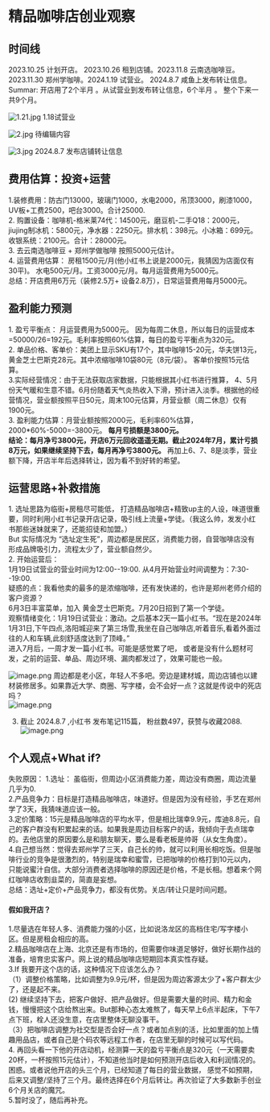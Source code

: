 <h1> 精品咖啡店创业观察 </h1>

<h2> 时间线 </h2>
2023.10.25 计划开店。 2023.10.26 租到店铺。2023.11.8 云南选咖啡豆。2023.11.30 郑州学咖啡。2024.1.19 试营业。 2024.8.7 咸鱼上发布转让信息。 <br>
Summar: 开店用了2个半月 。从试营业到发布转让信息，6个半月 。 整个下来一共9个月。<br>

![1.21.jpg](https://s2.loli.net/2024/08/08/wFTtVpEQ6xLlBXr.jpg)
1.18试营业 <br>

![2.jpg](https://s2.loli.net/2024/08/08/ArjRBaLtuE57iFU.jpg)
待编辑内容 <br>

![3.jpg](https://s2.loli.net/2024/08/08/w1pMWE6vCDd3tKQ.jpg)
2024.8.7 发布店铺转让信息 <br>
<h2> 费用估算：投资+运营 </h2>
1.装修费用：防古门13000，玻璃门1000，水电2000，吊顶3000，刷漆1000，UV板+工费2500，吧台3000。合计25000.<br>
2. 购置设备：咖啡机-格米莱74代：14500元，磨豆机-二手Q18：2000元，jiujing制冰机：5800元，净水器：2250元。排水机：398元。小冰箱：699元。收银系统：2100元。合计：28000元。<br>
3. 去云南选咖啡豆 + 郑州学做咖啡 按照5000元估计。<br>
4. 运营费用估算： 房租1500元/月(他小红书上说是2000元，我猜因为店面仅有30平)。 水电500元/月。工资3000元/月。每月运营费用为5000元。 <br>
总结：开店费用6万元（装修2.5万+ 设备2.8万），日常运营费用每月5000元。<br>
<h2> 盈利能力预测</h2>
1. 盈亏平衡点： 月运营费用为5000元。 因为每周二休息，所以每日的运营成本=50000/26=192元。毛利率按照60%估算，每日的盈亏平衡点为320元。<br>
2. 单品价格、客单价：美团上显示SKU有17个，其中咖啡15-20元，华夫饼13元，黄金芝士巴斯克28元。其中浓缩咖啡10袋80元（8元/袋）。 客单价按照15元估算。 <br>
3.实际经营情况：由于无法获取店家数据，只能根据其小红书进行推算， 4、5月份天气暖和生意不错。6月份随着天气炎热收入下滑，预计进入淡季。根据他的经营情况，营业额按照平日50元，周末100元估算，月营业额（周二休息）仅有1900元。<br>
3. 盈利能力估算：月营业额按照2000元，毛利率60%估算，2000*60%-5000=-3800元。<strong> 每月亏损额是3800元。</strong> <br>
<strong>结论：每月净亏3800元，开店6万元回收遥遥无期。截止2024年7月，累计亏损8万元，如果继续坚持下去，每月再净亏3800元。</strong> 再加上6、7、8是淡季，营业额下降，开店半年后选择转让，因为看不到好转的希望。

<h2> 运营思路+补救措施</h2>
1. 选址思路为临街+房租尽可能低， 打造精品咖啡店+精致up主的人设，味道很重要，同时利用小红书记录开店记录，吸引线上流量+学徒。（我这么帅，发发小红书那些迷妹就来了，还能招徒和加盟。）<br>
 But 实际情况为 “选址定生死”，周边都是居民区，消费能力弱，自营咖啡店没有形成品牌吸引力，流程太少了，营业额自然少。<br>
2.  开始运营后： <br>
1月19日试营业的营业时间为12:00--19:00. 从4月开始营业时间调整为：7:30--19:00.<br>疑惑的点：我看他卖的最多的是浓缩咖啡，还有发快递的，也许是郑州老师介绍的客户资源？<br>
6月3日丰富菜单，加入 黄金芝士巴斯克。7月20日招到了第一个学徒。<br>
观察情绪变化：1月19日试营业：激动。之后基本2天一篇小红书。“现在是2024年1月31日,下午四点,洛阳城迎来了第三场雪,我坐在自己咖啡店,听着音乐,看着外面过往的人和车辆,此刻舒适度达到了顶峰。” <br>进入7月后，一周才发一篇小红书。可能是感觉累了吧， 或者是没有什么题材可发，之前的运营、单品、周边环境、漏肉都发过了，效果可能也一般。<br>


![image.png](https://s2.loli.net/2024/08/08/kxQXfSiCl63ZRrA.png)
周边都是老小区，年轻人不多吧。旁边是建材城，周边店铺也以建材装修居多。如果靠近大学、商圈、写字楼，会不会好一点？这就是传说中的死店吗？ <br>
![image.png](https://s2.loli.net/2024/08/08/kxQXfSiCl63ZRrA.png) <br>

3. 截止 2024.8.7 ,小红书 发布笔记115篇， 粉丝数497，获赞与收藏2088.<br>
![image.png](https://s2.loli.net/2024/08/08/J8euvzS5sFBjhYW.png)
<h2> 个人观点+What if? </h2>
失败原因： 1.选址： 虽临街，但周边小区消费能力差，周边没有商圈，周边流量几乎为0.<br>
2.产品竞争力：目标是打造精品咖啡店，味道好。但是因为没有经验，手艺在郑州学了3天，我猜味道应该一般。<br>
3.定价策略：15元是精品咖啡店的平均水平，但是相比瑞幸9.9元，库迪8.8元，自己的客户群没有积累起来的话。如果我是周边目标客户的话，我倾向于去点瑞幸的。去他店里的原因要么是和朋友聊天，要么是看老板是帅哥（从女生角度）。<br>
4.自己想当然：觉得去郑州学了三天，自己长的帅，就可以利用长相吃饭。但是咖啡行业的竞争是很激烈的，特别是瑞幸和蜜雪，已把咖啡的价格打到10元以内，只能说蜜汁自信。大部分消费者选择咖啡的原因还是价格，不是长相。想着来个网红咖啡店收割韭菜的，简直是妄想。<br>
总结：选址+定价+产品竞争力，都没有优势。关店/转让只是时间问题。<br>
<h4> 假如我开店？ </h4>
1.尽量选在年轻人多、消费能力强的小区，比如说洛龙区的高档住宅/写字楼小区。但是房租会相应的高。<br>
2.精品咖啡店在上海、北京还是有市场的，但需要你味道足够好，做好长期作战的准备，培育忠实客户。网上说的精品咖啡店短期回本真实性存疑。<br>
3.If 我要开这个店的话，这种情况下应该怎么办？<br> 
（1）调整价格策略，比如调整为9.9元/杯，但是因为周边客源太少了+客户群太少了，还是起不来。<br>
 (2) 继续坚持下去，把客户做好、把产品做好。但是需要大量的时间、精力和金钱，慢慢把这个店给熬出来。But那种心态太难熬了，每天早上6点半起床，下午7点下班，栓人还没生意，在店里整体无聊没事干。<br>
 （3）把咖啡店调整为社交型是否会好一点？或者加点别的活，比如里面的加上情趣用品店，或者自己是个码农等远程工作者，在店里无聊的时候可以写代码。<br>
4. 再回头看一下他的开店动机，经测算一天的盈亏平衡点是320元（一天需要卖20杯，一杯按照15元估计），不知道他当时是如何预测开店后收入和利润情况的。困惑。或者说他开店的头三个月，已经知道了每日的营业数据， 感觉不如预期，后来又调整/坚持了三个月。最终选择在6个月后转让。再次验证了大多数新手创业6个月关店的魔咒。<br>
5.暂时没了，随后再补充。 <br>
